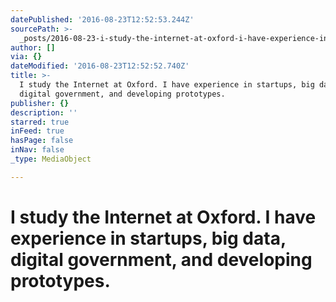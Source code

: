 ```yaml
---
datePublished: '2016-08-23T12:52:53.244Z'
sourcePath: >-
  _posts/2016-08-23-i-study-the-internet-at-oxford-i-have-experience-in-startup.md
author: []
via: {}
dateModified: '2016-08-23T12:52:52.740Z'
title: >-
  I study the Internet at Oxford. I have experience in startups, big data,
  digital government, and developing prototypes.
publisher: {}
description: ''
starred: true
inFeed: true
hasPage: false
inNav: false
_type: MediaObject

---
```

# I study the Internet at Oxford. I have experience in startups, big data, digital government, and developing prototypes.